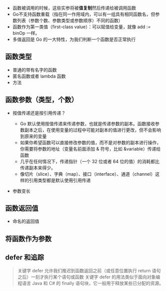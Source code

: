 
* 函数被调用的时候，这些实参将被**值复制**然后传递给被调用函数
* Go不支持函数重载（指在同一作用域内，可以有一组具有相同函数名，但参数列表（参数个数、参数类型或参数顺序）不同的函数）
* 函数作为第一类值（first-class value）：可以赋值给变量，就像 add := binOp 一样。
* 多值返回是 Go 的一大特性，为我们判断一个函数是否正常执行

## 函数类型
* 普通的带有名字的函数
* 匿名函数或者 lambda 函数
* 方法

## 函数参数（类型，个数）
* 按值传递还是按引用传递？
  * Go 默认使用按值传递来传递参数，也就是传递参数的副本。函数接收参数副本之后，在使用变量的过程中可能对副本的值进行更改，但不会影响到原来的变量
  * 如果你希望函数可以直接修改参数的值，而不是对参数的副本进行操作，你需要将参数的地址（变量名前面添加 & 符号，比如 &variable）传递给函数
  * 几乎在任何情况下，传递指针（一个 32 位或者 64 位的值）的消耗都比传递副本来得少。
  * 像切片（slice）、字典（map）、接口（interface）、通道（channel）这样的引用类型都是默认使用引用传递

* 参数变长

## 函数返回值
* 命名的返回值

## 将函数作为参数

## defer 和追踪
> 关键字 defer 允许我们推迟到函数返回之前（或任意位置执行 return 语句之后）一刻才执行某个语句或函数
> 关键字 defer 的用法类似于面向对象编程语言 Java 和 C# 的 finally 语句块，它一般用于释放某些已分配的资源。

